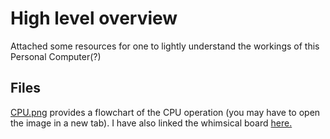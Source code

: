 # High level overview
Attached some resources for one to lightly understand the workings of this Personal Computer(?)

## Files
[CPU.png](https://github.com/chvsnaveen12/8-bit-TTL-Computer/tree/main/High%20level%20overview/CPU.png) provides a flowchart of the CPU operation (you may have to open the image in a new tab).
I have also linked the whimsical board [here.](https://whimsical.com/cpu-PVKMMdZrn2yi96E1NiEuRd)
